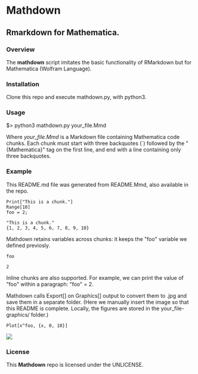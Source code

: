 # Mathdown
## Rmarkdown for Mathematica.


### Overview
The **mathdown** script imitates the basic functionality of RMarkdown but for Mathematica (Wolfram Language).


### Installation
Clone this repo and execute mathdown.py, with python3.


### Usage
$> python3 mathdown.py your_file.Mmd

Where *your_file.Mmd* is a Markdown file containing Mathematica code chunks. Each chunk
must start with three backquotes (`) followed by the "{Mathematica}" tag on the first
line, and end with a line containing only three backquotes.


### Example
This README.md file was generated from README.Mmd, also available in the repo.
```{Mathematica}
Print["This is a chunk."]
Range[10]
foo = 2;
```

```
"This is a chunk."
{1, 2, 3, 4, 5, 6, 7, 8, 9, 10}
```

Mathdown retains variables across chunks: it keeps the "foo" variable we defined previosly.

```{Mathematica}
foo
```

```
2
```

Inline chunks are also supported. For example, we can print the value of "foo" within a
paragraph: "foo" = 2.

Mathdown calls Export[] on Graphics[] output to convert them to .jpg and save them in a
separate folder. (Here we manually insert the image so that this README is
complete. Locally, the figures are stored in the your_file-graphics/ folder.)

```{Mathematica}
Plot[x^foo, {x, 0, 10}]
```
![]("README-graphics/chunk-7-1.jpg?raw=True")


### License
This **Mathdown** repo is licensed under the UNLICENSE.
